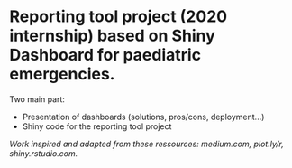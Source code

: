 # Reporting tool project (2020 internship) based on Shiny Dashboard for paediatric emergencies.

Two main part:
- Presentation of dashboards (solutions, pros/cons, deployment...)
- Shiny code for the reporting tool project

*Work inspired and adapted from these ressources: medium.com, plot.ly/r, shiny.rstudio.com.*
